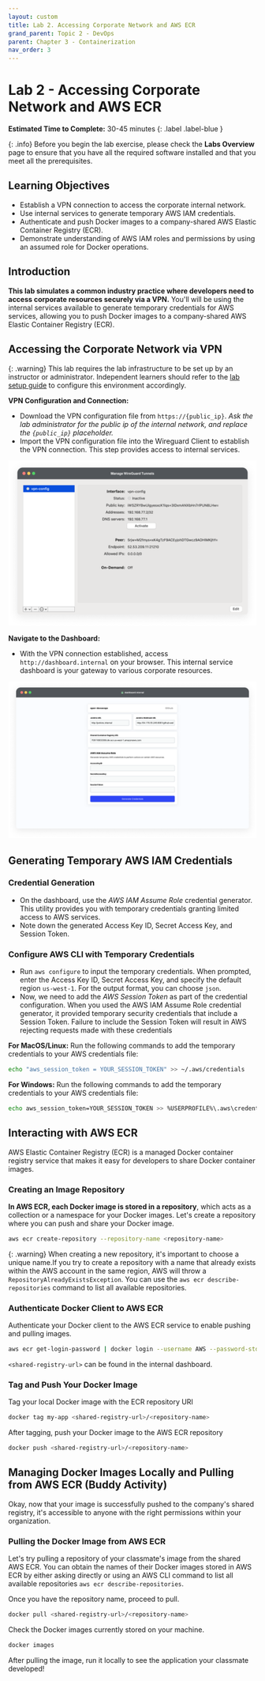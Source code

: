 ```yaml
---
layout: custom
title: Lab 2. Accessing Corporate Network and AWS ECR
grand_parent: Topic 2 - DevOps
parent: Chapter 3 - Containerization
nav_order: 3
---
```

# Lab 2 - Accessing Corporate Network and AWS ECR
**Estimated Time to Complete:** 30-45 minutes
{: .label .label-blue }

{: .info}
Before you begin the lab exercise, please check the **Labs Overview** page to ensure that you have all the required software installed and that you meet all the prerequisites.

## Learning Objectives
- Establish a VPN connection to access the corporate internal network.
- Use internal services to generate temporary AWS IAM credentials.
- Authenticate and push Docker images to a company-shared AWS Elastic Container Registry (ECR).
- Demonstrate understanding of AWS IAM roles and permissions by using an assumed role for Docker operations.

## Introduction
**This lab simulates a common industry practice where developers need to access corporate resources securely via a VPN.** You'll will be using the internal services available to generate temporary credentials for AWS services, allowing you to push Docker images to a company-shared AWS Elastic Container Registry (ECR).

## Accessing the Corporate Network via VPN

{: .warning}
This lab requires the lab infrastructure to be set up by an instructor or administrator. Independent learners should refer to the [lab setup guide](../../../../lab-setup-guide/) to configure this environment accordingly.

**VPN Configuration and Connection:**
- Download the VPN configuration file from `https://{public_ip}`. _Ask the lab administrator for the public ip of the internal network, and replace the `{public_ip}` placeholder._
- Import the VPN configuration file into the Wireguard Client to establish the VPN connection. This step provides access to internal services.

![wireguard interface](./imgs/wireguard.png)

**Navigate to the Dashboard:**
- With the VPN connection established, access `http://dashboard.internal` on your browser. This internal service dashboard is your gateway to various corporate resources.

![dashboard webpage](./imgs/dashboard.png)

## Generating Temporary AWS IAM Credentials

### Credential Generation
- On the dashboard, use the _AWS IAM Assume Role_ credential generator. This utility provides you with temporary credentials granting limited access to AWS services.
- Note down the generated Access Key ID, Secret Access Key, and Session Token.

### Configure AWS CLI with Temporary Credentials
- Run `aws configure` to input the temporary credentials. When prompted, enter the Access Key ID, Secret Access Key, and specify the default region `us-west-1`. For the output format, you can choose `json`.
- Now, we need to add the _AWS Session Token_ as part of the credential configuration. When you used the AWS IAM Assume Role credential generator, it provided temporary security credentials that include a Session Token. Failure to include the Session Token will result in AWS rejecting requests made with these credentials

**For MacOS/Linux:**
Run the following commands to add the temporary credentials to your AWS credentials file:
```bash
echo "aws_session_token = YOUR_SESSION_TOKEN" >> ~/.aws/credentials
```

**For Windows:**
Run the following commands to add the temporary credentials to your AWS credentials file:
```bash
echo aws_session_token=YOUR_SESSION_TOKEN >> %USERPROFILE%\.aws\credentials
```



## Interacting with AWS ECR
AWS Elastic Container Registry (ECR) is a managed Docker container registry service that makes it easy for developers to share Docker container images.

### Creating an Image Repository
**In AWS ECR, each Docker image is stored in a repository**, which acts as a collection or a namespace for your Docker images. Let's create a repository where you can push and share your Docker image.

```bash
aws ecr create-repository --repository-name <repository-name>
```

{: .warning}
When creating a new repository, it's important to choose a unique name.If you try to create a repository with a name that already exists within the AWS account in the same region, AWS will throw a `RepositoryAlreadyExistsException`. You can use the `aws ecr describe-repositories` command to list all available repositories.

### Authenticate Docker Client to AWS ECR
Authenticate your Docker client to the AWS ECR service to enable pushing and pulling images.

```bash
aws ecr get-login-password | docker login --username AWS --password-stdin <shared-registry-url>
```
`<shared-registry-url>` can be found in the internal dashboard.

### Tag and Push Your Docker Image
Tag your local Docker image with the ECR repository URI

```bash
docker tag my-app <shared-registry-url>/<repository-name>
```

After tagging, push your Docker image to the AWS ECR repository

```bash
docker push <shared-registry-url>/<repository-name>
```

## Managing Docker Images Locally and Pulling from AWS ECR (Buddy Activity)
Okay, now that your image is successfully pushed to the company's shared registry, it's accessible to anyone with the right permissions within your organization.

### Pulling the Docker Image from AWS ECR
Let's try pulling a repository of your classmate's image from the shared AWS ECR. You can obtain the names of their Docker images stored in AWS ECR by either asking directly or using an AWS CLI command to list all available repositories `aws ecr describe-repositories`.

Once you have the repository name, proceed to pull.
```bash
docker pull <shared-registry-url>/<repository-name>
```

Check the Docker images currently stored on your machine.
```bash
docker images
```

After pulling the image, run it locally to see the application your classmate developed!